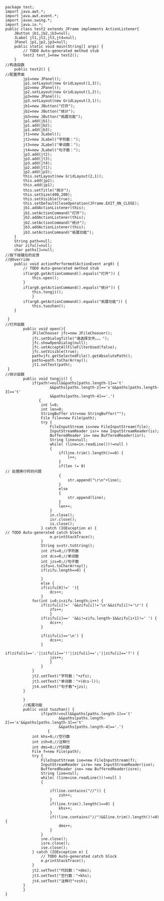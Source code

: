 	package test;
	import java.awt.*;
	import java.awt.event.*;
	import javax.swing.*;
	import java.io.*;
	public class test2 extends JFrame implements ActionListener{
		JButton jb1,jb2,jb3=null;
		JLabel jt1,jt2,jt3,jt4=null;
		JPanel jp1,jp2,jp3=null;
		public static void main(String[] args) {
			// TODO Auto-generated method stub
			test2 test_1=new test2();
		}
	//构造函数
	    public test2() {
	//配置界面
	    	jp1=new JPanel();
	    	jp1.setLayout(new GridLayout(1,3));
	    	jp2=new JPanel();
	    	jp2.setLayout(new GridLayout(1,2));
	    	jp3=new JPanel();
	    	jp3.setLayout(new GridLayout(3,1));
	    	jb1=new JButton("打开");
	    	jb2=new JButton("统计");
	    	jb3=new JButton("拓展功能");
	       	jp1.add(jb1);
	       	jp1.add(jb2);
	    	jp1.add(jb3);
	    	jt1=new JLabel();
	    	jt2=new JLabel("字符数：");
	    	jt3=new JLabel("单词数：");
	    	jt4=new JLabel("句子数：");
	    	jp3.add(jt2);
	    	jp3.add(jt3);
	    	jp3.add(jt4);
	    	jp2.add(jt1);
	    	jp2.add(jp3);
	    	this.setLayout(new GridLayout(2,1));
	    	this.add(jp2);
	    	this.add(jp1);
	    	this.setTitle("统计");
	    	this.setSize(400,200);
	    	this.setVisible(true);
	    	this.setDefaultCloseOperation(JFrame.EXIT_ON_CLOSE);
	    	jb1.addActionListener(this);
	    	jb1.setActionCommand("打开");
	    	jb2.addActionListener(this);
	    	jb2.setActionCommand("统计");
	    	jb3.addActionListener(this);
	    	jb3.setActionCommand("拓展功能");
	    }
	    String path=null;
	    char zifu[]=null;
	    char paths[]=null;
	//按下按键后的反馈
	//@Override
		public void actionPerformed(ActionEvent arg0) {
			// TODO Auto-generated method stub
			if(arg0.getActionCommand().equals("打开")) {
				this.open();
			}
	        if(arg0.getActionCommand().equals("统计")) {
				this.tongji();
				}
	        if(arg0.getActionCommand().equals("拓展功能")) {
	        	this.tuozhan();
		}
	
	 }
	//打开函数
			public void open(){
				JFileChooser jfc=new JFileChooser();
				jfc.setDialogTitle("请选择文件。。。");
				jfc.showOpenDialog(null);
				jfc.setAcceptAllFileFilterUsed(false);
				jfc.setVisible(true);
			    path=jfc.getSelectedFile().getAbsolutePath();
			    paths=path.toCharArray();
			    jt1.setText(path);
	 }
	//统计函数
			public void tongji() {
				if(path!=null&&paths[paths.length-1]=='t'
					    &&paths[paths.length-2]=='x'&&paths[paths.length-3]=='t'
					    &&paths[paths.length-4]=='.')
		           {
					int l=0;
					int len=0;
				    StringBuffer str=new StringBuffer("");
				    File file=new File(path);
				    try {
				        FileInputStream is=new FileInputStream(file);
				        InputStreamReader isr= new InputStreamReader(is);
				        BufferedReader in= new BufferedReader(isr);
				        String line=null;
				        while( (line=in.readLine())!=null )
				        {   
				        	if(line.trim().length()==0) {
				        		l++;
				        	}	
				        	if(len != 0) 
	// 处理换行符的问题
				            {
				                str.append("\r\n"+line);
				            }
				            else
				            {
				                str.append(line);
				            }
				            len++;
				        }
				        in.close();
				        isr.close();
				        is.close();
				    } catch (IOException e) {
	// TODO Auto-generated catch block
				        e.printStackTrace();
				    }
				    String s=str.toString();
				    int zfs=0;//字符数
					int dcs=0;//单词数
					int jzs=0;//句子数
				    zifu=s.toCharArray();
					if(zifu.length==0) {
						
					}
					else {
				    if(zifu[0]!=' '){
						dcs++;
					}
				for(int i=0;i<zifu.length;i++) {
					if(zifu[i]!=' '&&zifu[i]!='\n'&&zifu[i]!='\r') {
						zfs++;
						}
					if(zifu[i]==' '&&i!=zifu.length-1&&zifu[i+1]!=' ') {
						dcs++;
					}
			
					if(zifu[i]=='\n') {
						dcs++;
					}
					if(zifu[i]=='.'||zifu[i]=='!'||zifu[i]==';'||zifu[i]=='?') {
						jzs++;
						}
					}
				}
				jt2.setText("字符数："+zfs);
				jt3.setText("单词数："+(dcs-l));
				jt4.setText("句子数"+jzs);
			}
					
			}
			//拓展功能
			public void tuozhan() {
					if(path!=null&&paths[paths.length-1]=='t'
						    &&paths[paths.length-2]=='x'&&paths[paths.length-3]=='t'
						    &&paths[paths.length-4]=='.')
			           {
				int khs=0;//空行数
				int zsh=0;//注释行
				int dms=0;//代码数
				File f=new File(path);
			    try {
			        FileInputStream ise=new FileInputStream(f);
			        InputStreamReader isre= new InputStreamReader(ise);
			        BufferedReader ine= new BufferedReader(isre);
			        String line=null;
			        while( (line=ine.readLine())!=null )
			        {
			        	
			        	if(line.contains("//")) {
			        		zsh++;
			        	}
			        	if(line.trim().length()==0) {
			        		khs++;
			        	}
			        	if(!line.contains("//")&&line.trim().length()!=0) {
			        		dms++;
			        	}
			        }
			        ine.close();
			        isre.close();
			        ise.close();
			    } catch (IOException e) {
			        // TODO Auto-generated catch block
			        e.printStackTrace();
			    }
			    jt2.setText("代码数："+dms);
				jt3.setText("空行数："+khs);
				jt4.setText("注释行"+zsh);    
			}
			}
	}